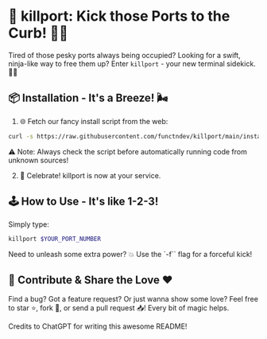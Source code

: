 # 🚀 killport: Kick those Ports to the Curb! 🚫🔌

Tired of those pesky ports always being occupied? Looking for a swift, ninja-like way to free them up? Enter `killport` - your new terminal sidekick. 🦸‍♂️

## 📦 Installation - It's a Breeze! 🌬️

1. 🌐 Fetch our fancy install script from the web:

```bash
curl -s https://raw.githubusercontent.com/functndev/killport/main/install_killport.sh | bash
```

⚠️ Note: Always check the script before automatically running code from unknown sources!

2. 🎉 Celebrate! killport is now at your service.

## 🕹️ How to Use - It's like 1-2-3!

Simply type:

```bash
killport $YOUR_PORT_NUMBER
```

Need to unleash some extra power? 💥 Use the `-f`` flag for a forceful kick!

## 🙏 Contribute & Share the Love ❤️

Find a bug? Got a feature request? Or just wanna show some love? Feel free to star ⭐, fork 🍴, or send a pull request 📥! Every bit of magic helps.

Credits to ChatGPT for writing this awesome README!
